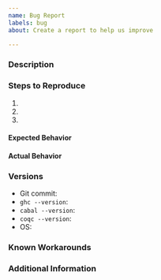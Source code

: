 ```yaml
---
name: Bug Report
labels: bug
about: Create a report to help us improve

---
```


<!--
  Have you read our Code of Conduct?
  By filing an issue or pull request, you are expected to comply with it, including treating everyone with respect:
  https://github.com/FreeProving/guidelines/blob/main/CODE_OF_CONDUCT.md
-->

### Description

<!-- A brief description of the issue. -->

### Steps to Reproduce

1. <!-- First Step -->
2. <!-- Second Step -->
3. <!-- and so on… -->

#### Expected Behavior

<!-- What did you expect to happen from the steps above and why? -->

#### Actual Behavior

<!-- What actually happens if you follow the steps above? -->

### Versions

<!--
  Please include the hash of the Git commit of this repository you are using.
  You can get this information from running `git rev-parse HEAD` on the command line.
  Also, please include the versions of GHC, Cabal and Coq as well as the name and version of the operating system (OS) you are running.
-->

 - Git commit: <!-- Copy and paste the output of `git rev-parse HEAD`. -->
 - `ghc --version`: <!-- Copy and paste the version only. -->
 - `cabal --version`: <!-- Copy and paste the version only. -->
 - `coqc --version`: <!-- Copy and paste the version only. -->
 - OS: <!-- Name and version of your operating system. -->

### Known Workarounds

<!--
  Have you found a way to work around the problem?
  This knowledge may help us to identify and fix the bug or others who have the same problem to avoid it until there is a fix.
-->

### Additional Information

<!-- Any additional information, configuration or data that might be necessary to reproduce the issue. -->
